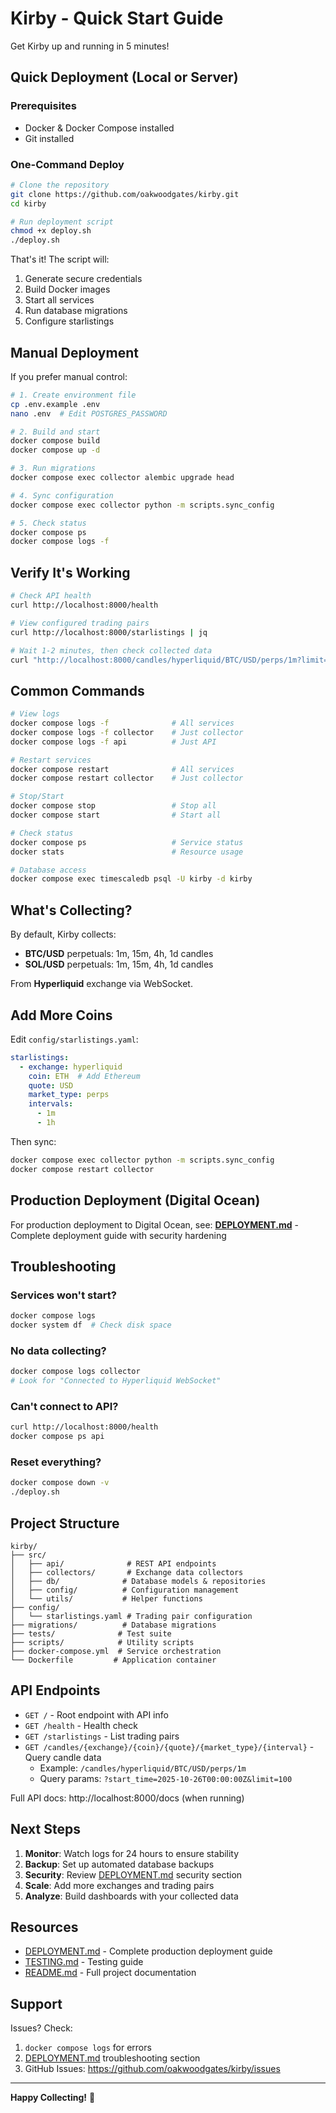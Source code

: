 # Kirby - Quick Start Guide

Get Kirby up and running in 5 minutes!

## Quick Deployment (Local or Server)

### Prerequisites
- Docker & Docker Compose installed
- Git installed

### One-Command Deploy

```bash
# Clone the repository
git clone https://github.com/oakwoodgates/kirby.git
cd kirby

# Run deployment script
chmod +x deploy.sh
./deploy.sh
```

That's it! The script will:
1. Generate secure credentials
2. Build Docker images
3. Start all services
4. Run database migrations
5. Configure starlistings

## Manual Deployment

If you prefer manual control:

```bash
# 1. Create environment file
cp .env.example .env
nano .env  # Edit POSTGRES_PASSWORD

# 2. Build and start
docker compose build
docker compose up -d

# 3. Run migrations
docker compose exec collector alembic upgrade head

# 4. Sync configuration
docker compose exec collector python -m scripts.sync_config

# 5. Check status
docker compose ps
docker compose logs -f
```

## Verify It's Working

```bash
# Check API health
curl http://localhost:8000/health

# View configured trading pairs
curl http://localhost:8000/starlistings | jq

# Wait 1-2 minutes, then check collected data
curl "http://localhost:8000/candles/hyperliquid/BTC/USD/perps/1m?limit=5" | jq
```

## Common Commands

```bash
# View logs
docker compose logs -f              # All services
docker compose logs -f collector    # Just collector
docker compose logs -f api          # Just API

# Restart services
docker compose restart              # All services
docker compose restart collector    # Just collector

# Stop/Start
docker compose stop                 # Stop all
docker compose start                # Start all

# Check status
docker compose ps                   # Service status
docker stats                        # Resource usage

# Database access
docker compose exec timescaledb psql -U kirby -d kirby
```

## What's Collecting?

By default, Kirby collects:
- **BTC/USD** perpetuals: 1m, 15m, 4h, 1d candles
- **SOL/USD** perpetuals: 1m, 15m, 4h, 1d candles

From **Hyperliquid** exchange via WebSocket.

## Add More Coins

Edit `config/starlistings.yaml`:

```yaml
starlistings:
  - exchange: hyperliquid
    coin: ETH  # Add Ethereum
    quote: USD
    market_type: perps
    intervals:
      - 1m
      - 1h
```

Then sync:
```bash
docker compose exec collector python -m scripts.sync_config
docker compose restart collector
```

## Production Deployment (Digital Ocean)

For production deployment to Digital Ocean, see:
**[DEPLOYMENT.md](DEPLOYMENT.md)** - Complete deployment guide with security hardening

## Troubleshooting

### Services won't start?
```bash
docker compose logs
docker system df  # Check disk space
```

### No data collecting?
```bash
docker compose logs collector
# Look for "Connected to Hyperliquid WebSocket"
```

### Can't connect to API?
```bash
curl http://localhost:8000/health
docker compose ps api
```

### Reset everything?
```bash
docker compose down -v
./deploy.sh
```

## Project Structure

```
kirby/
├── src/
│   ├── api/              # REST API endpoints
│   ├── collectors/       # Exchange data collectors
│   ├── db/              # Database models & repositories
│   ├── config/          # Configuration management
│   └── utils/           # Helper functions
├── config/
│   └── starlistings.yaml # Trading pair configuration
├── migrations/          # Database migrations
├── tests/              # Test suite
├── scripts/            # Utility scripts
├── docker-compose.yml  # Service orchestration
└── Dockerfile         # Application container
```

## API Endpoints

- `GET /` - Root endpoint with API info
- `GET /health` - Health check
- `GET /starlistings` - List trading pairs
- `GET /candles/{exchange}/{coin}/{quote}/{market_type}/{interval}` - Query candle data
  - Example: `/candles/hyperliquid/BTC/USD/perps/1m`
  - Query params: `?start_time=2025-10-26T00:00:00Z&limit=100`

Full API docs: http://localhost:8000/docs (when running)

## Next Steps

1. **Monitor**: Watch logs for 24 hours to ensure stability
2. **Backup**: Set up automated database backups
3. **Security**: Review [DEPLOYMENT.md](DEPLOYMENT.md) security section
4. **Scale**: Add more exchanges and trading pairs
5. **Analyze**: Build dashboards with your collected data

## Resources

- [DEPLOYMENT.md](DEPLOYMENT.md) - Complete production deployment guide
- [TESTING.md](TESTING.md) - Testing guide
- [README.md](README.md) - Full project documentation

## Support

Issues? Check:
1. `docker compose logs` for errors
2. [DEPLOYMENT.md](DEPLOYMENT.md) troubleshooting section
3. GitHub Issues: https://github.com/oakwoodgates/kirby/issues

---

**Happy Collecting!** 🚀
